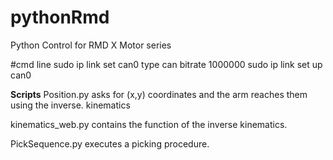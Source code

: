 # pythonRmd
Python Control for RMD X Motor series

#cmd line
sudo ip link set can0 type can bitrate 1000000
sudo ip link set up can0

__Scripts__
Position.py asks for (x,y) coordinates and the arm reaches them using the inverse. kinematics

kinematics_web.py contains the function of the inverse kinematics.

PickSequence.py executes a picking procedure.




